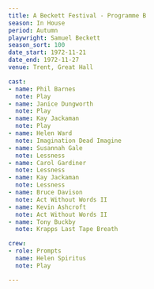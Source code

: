 ```yaml
---
title: A Beckett Festival - Programme B
season: In House
period: Autumn
playwright: Samuel Beckett
season_sort: 100
date_start: 1972-11-21
date_end: 1972-11-27
venue: Trent, Great Hall

cast:
- name: Phil Barnes
  note: Play
- name: Janice Dungworth
  note: Play
- name: Kay Jackaman
  note: Play
- name: Helen Ward
  note: Imagination Dead Imagine
- name: Susannah Gale
  note: Lessness
- name: Carol Gardiner
  note: Lessness
- name: Kay Jackaman
  note: Lessness
- name: Bruce Davison
  note: Act Without Words II
- name: Kevin Ashcroft
  note: Act Without Words II
- name: Tony Buckby
  note: Krapps Last Tape Breath

crew:
- role: Prompts
  name: Helen Spiritus
  note: Play

---
```

